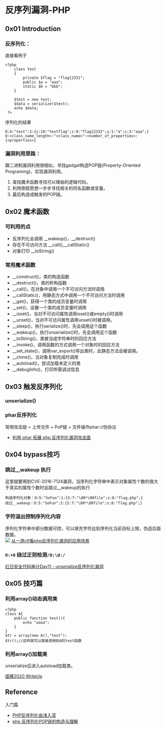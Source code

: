 # 反序列漏洞-PHP

## 0x01 Introduction

### 反序列化：
直接看例子   
```
<?php 
    class test
    {
        private $flag = "flag{233}";
        public $a = "aaa";
        static $b = "bbb";
    }

    $test = new test;
    $data = serialize($test);
    echo $data;
 ?>
```
序列化的结果   
```
O:4:"test":2:{s:10:"testflag";s:9:"flag{233}";s:1:"a";s:3:"aaa";}
O:<class_name_length>:"<class_name>":<number_of_properties>:{<properties>}
```

### 漏洞利用思路：
跟二进制漏洞利用很相似，寻找gadgat构造POP链(Property-Oriented Programing)，实现漏洞利用。    
1. 查找魔术函数寻找可以理由的逻辑代码。
2. 利用倒叙思想一步步寻找相关的同名函数或变量。
3. 最后构造成触发的POP链。



## 0x02 魔术函数
### 可利用的点

* 反序列化会调用   __wakeup()，__destruct()
* 存在不可访问方法 __call(),__callStatic()
* 对象打印  __toString()

### 常用魔术函数
* __construct()，类的构造函数 
* __destruct()，类的析构函数 
* __call()，在对象中调用一个不可访问方法时调用 
* __callStatic()，用静态方式中调用一个不可访问方法时调用 
* __get()，获得一个类的成员变量时调用 
* __set()，设置一个类的成员变量时调用 
* __isset()，当对不可访问属性调用isset()或empty()时调用 
* __unset()，当对不可访问属性调用unset()时被调用。 
* __sleep()，执行serialize()时，先会调用这个函数 
* __wakeup()，执行unserialize()时，先会调用这个函数 
* __toString()，类被当成字符串时的回应方法 
* __invoke()，调用函数的方式调用一个对象时的回应方法 
* __set_state()，调用var_export()导出类时，此静态方法会被调用。
* __clone()，当对象复制完成时调用 
* __autoload()，尝试加载未定义的类 
* __debugInfo()，打印所需调试信息

## 0x03 触发反序列化

### unserialize()

### phar反序列化
常用攻击链 = 上传文件 + PoP链 + 文件操作phar://伪协议   
- [利用 phar 拓展 php 反序列化漏洞攻击面](https://paper.seebug.org/680/)   



## 0x04 bypass技巧

### 跳过__wakeup 执行


这里就要用到CVE-2016-7124漏洞，当序列化字符串中表示对象属性个数的值大于真实的属性个数时会跳过__wakeup的执行
```
构造序列化对象：O:5:"SoFun":1:{S:7:"\00*\00file";s:8:"flag.php";}
绕过__wakeup：O:5:"SoFun":2:{S:7:"\00*\00file";s:8:"flag.php";}
```

### 字符溢出控制序列化内容

序列化字符串中部分数据可控，可以填充字符达到序列化当前目标上限，伪造后面数据。   
![](https://img2018.cnblogs.com/blog/1077935/201910/1077935-20191017112220979-1117655826.png)
[从一道ctf看php反序列化漏洞的应用场景](https://www.cnblogs.com/litlife/p/11690918.html)

### `O:+8` 绕过正则检测`/O:\d:/`


[红日安全代码审计Day11 - unserialize反序列化漏洞](https://xz.aliyun.com/t/2733)

## 0x05 技巧篇


### 利用array()动态调用类

```
<?php
class A{
    public function test(){
        echo "aaaa";
    }
}
$tr = array(new A(),"test");
$tr();//这样就可以直接调用到A的test函数
```

### 利用array()加载类
unserialize后进入autoload加载类。   

[国赛2020 WriteUp](https://blog.csdn.net/qq_42697109/article/details/108212765)



## Reference
入门篇
* [PHP反序列化由浅入深](https://xz.aliyun.com/t/3674)
* [php 反序列化POP链的构造与理解](https://blog.szfszf.top/tech/php-%E5%8F%8D%E5%BA%8F%E5%88%97%E5%8C%96pop%E9%93%BE%E7%9A%84%E6%9E%84%E9%80%A0%E4%B8%8E%E7%90%86%E8%A7%A3/)
